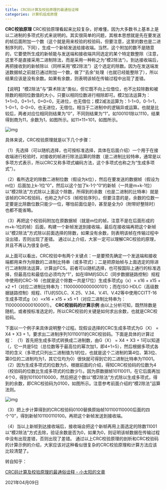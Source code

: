 ```yaml
---
title: CRC码计算及校验原理的最通俗诠释
categories: 计算机组成原理
---
```


**CRC校验原理**
CRC校验原理看起来比较复杂，好难懂，因为大多数书上基本上是以二进制的多项式形式来说明的。其实很简单的问题，其根本思想就是先在要发送的帧后面附加一个数（这个就是用来校验的校验码，但要注意，这里的数也是二进制序列的，下同），生成一个新帧发送给接收端。当然，这个附加的数不是随意的，它要使所生成的新帧能与发送端和接收端共同选定的某个特定数整除（注意，这里不是直接采用二进制除法，而是采用一种称之为“模2除法”）。到达接收端后，再把接收到的新帧除以（同样采用“模2除法”）这个选定的除数。因为在发送端发送数据帧之前就已通过附加一个数，做了“去余”处理（也就已经能整除了），所以结果应该是没有余数。如果有余数，则表明该帧在传输过程中出现了差错。

【说明】“模2除法”与“算术除法”类似，但它既不向上位借位，也不比较除数和被除数的相同位数值的大小，只要以相同位数进行相除即可。模2加法运算为：1+1=0，0+1=1，0+0=0，无进位，也无借位；模2减法运算为：1-1=0，0-1=1，1-0=1，0-0=0，也无进位，无借位。相当于二进制中的逻辑异或运算。也就是比较后，两者对应位相同则结果为“0”，不同则结果为“1”。如100101除以1110，结果得到商为11，余数为1，如图所示。如11×11=101，如图所示。

![img](https://pic4.zhimg.com/80/v2-5b45e4b97f0eff80ff0d0c0a58385d97_1440w.jpg)



具体来说，CRC校验原理就是以下几个步骤：

（1）先选择（可以随机选择，也可按标准选择，具体在后面介绍）一个用于在接收端进行校验时，对接收的帧进行除法运算的除数（是二进制比较特串，通常是以多项方式表示，所以CRC又称多项式编码方法，这个多项式也称之为“生成多项式”）。

（2）看所选定的除数二进制位数（假设为k位），然后在要发送的数据帧（假设为m位）后面加上k-1位“0”，然后以这个加了k-1个“0“的新帧（一共是m+k-1位）以“模2除法”方式除以上面这个除数，所得到的余数（也是二进制的比特串）就是该帧的CRC校验码，也称之为FCS（帧校验序列）。但要注意的是，余数的位数一定要是比除数位数只能少一位，哪怕前面位是0，甚至是全为0（附带好整除时）也都不能省略。

（3）再把这个校验码附加在原数据帧（就是m位的帧，注意不是在后面形成的m+k-1位的帧）后面，构建一个新帧发送到接收端，最后在接收端再把这个新帧以“模2除法”方式除以前面选择的除数，如果没有余数，则表明该帧在传输过程中没出错，否则出现了差错。
通过以上介绍，大家一定可以理解CRC校验的原理，并且不再认为很复杂吧。

从上面可以看出，CRC校验中有两个关键点：一是要预先确定一个发送端和接收端都用来作为除数的二进制比特串（或多项式）；二是把原始帧与上面选定的除进行二进制除法运算，计算出FCS。前者可以随机选择，也可按国际上通行的标准选择，但最高位和最低位必须均为“1”，如在IBM的SDLC（同步数据链路控制）规程中使用的CRC-16（也就是这个除数一共是17位）生成多项式g（x）= x16 + x15 + x2 +1（对应二进制比特串为：11000000000000101）；而在ISO HDLC（高级数据链路控制）规程、ITU的SDLC、X.25、V.34、V.41、V.42等中使用CCITT-16生成多项式g（x）=x16 + x15 + x5 +1（对应二进制比特串为：11000000000100001）。
**CRC校验码的计算示例**
由以上分析可知，既然除数是随机，或者按标准选定的，所以CRC校验的关键是如何求出余数，也就是CRC校验码。

下面以一个例子来具体说明整个过程。现假设选择的CRC生成多项式为G（X） = X4 + X3 + 1，要求出二进制序列10110011的CRC校验码。下面是具体的计算过程：
（1）首先把生成多项式转换成二进制数，由G（X） = X4 + X3 + 1可以知道（，它一共是5位（总位数等于最高位的幂次加1，即4+1=5），然后根据多项式各项的含义（多项式只列出二进制值为1的位，也就是这个二进制的第4位、第3位、第0位的二进制均为1，其它位均为0）很快就可得到它的二进制比特串为11001。
（2）因为生成多项式的位数为5，根据前面的介绍，得知CRC校验码的位数为4（校验码的位数比生成多项式的位数少1）。因为原数据帧10110011，在它后面再加4个0，得到101100110000，然后把这个数以“模2除法”方式除以生成多项式，得到的余数，即CRC校验码为0100，如图所示。注意参考前面介绍的“模2除法”运算法则。

![img](https://pic1.zhimg.com/v2-15db3e5f6ebd50ba931955b53b3c6dbc_r.jpg)



（3）把上步计算得到的CRC校验码0100替换原始帧101100110000后面的四个“0”，得到新帧101100110100。再把这个新帧发送到接收端。

（4）当以上新帧到达接收端后，接收端会把这个新帧再用上面选定的除数11001以“模2除法”方式去除，验证余数是否为0，如果为0，则证明该帧数据在传输过程中没有出现差错，否则出现了差错。 通过以上CRC校验原理的剖析和CRC校验码的计算示例的介绍，大家应该对这种看似很复杂的CRC校验原理和计算方法应该比较清楚了。

转自知乎：

[CRC码计算及校验原理的最通俗诠释 - 小太阳的文章 ](https://zhuanlan.zhihu.com/p/338068105)



2021年04月09日